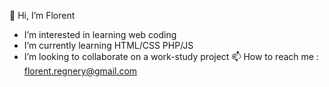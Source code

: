    👋 Hi, I’m Florent
- I’m interested in learning web coding
- I’m currently learning HTML/CSS PHP/JS
- I’m looking to collaborate on a work-study project
  📫 How to reach me : florent.regnery@gmail.com

<!---
florent-regnery/florent-regnery is a ✨ special ✨ repository because its `README.md` (this file) appears on your GitHub profile.
You can click the Preview link to take a look at your changes.
--->
